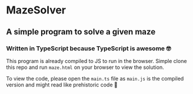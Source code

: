 # MazeSolver

## A simple program to solve a given maze

### Written in TypeScript because TypeScript is awesome 🤓

This program is already compiled to JS to run in the browser. Simple clone this repo and run `maze.html` on your browser to view the solution.

To view the code, please open the `main.ts` file as `main.js` is the compiled version and might read like prehistoric code  🤔
